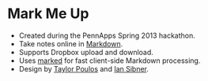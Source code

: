# Mark Me Up

* Created during the PennApps Spring 2013 hackathon.
* Take notes online in [Markdown](http://daringfireball.net/projects/markdown/).
* Supports Dropbox upload and download.
* Uses [marked](https://github.com/chjj/marked) for fast client-side Markdown processing.
* Design by [Taylor Poulos](https://github.com/tpoulos) and [Ian Sibner](https://github.com/isibner).
